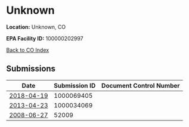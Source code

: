 # Unknown

**Location:** Unknown, CO

**EPA Facility ID:** 100000202997

[Back to CO Index](../../index.md)

## Submissions

| Date | Submission ID | Document Control Number |
|------|--------------|-------------------------|
| [2018-04-19](submissions/1000069405.md) | 1000069405 |  |
| [2013-04-23](submissions/1000034069.md) | 1000034069 |  |
| [2008-06-27](submissions/52009.md) | 52009 |  |
